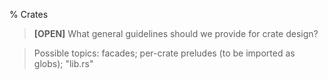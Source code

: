 % Crates

> **[OPEN]** What general guidelines should we provide for crate design?

> Possible topics: facades; per-crate preludes (to be imported as globs);
> "lib.rs"
